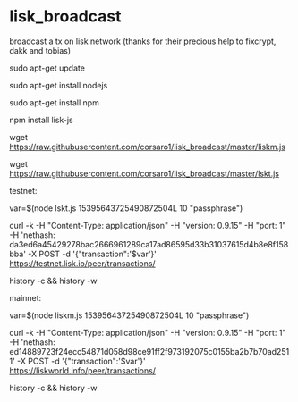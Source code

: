 # lisk_broadcast
broadcast a tx on lisk network
(thanks for their precious help to fixcrypt, dakk and tobias)


sudo apt-get update

sudo apt-get install nodejs

sudo apt-get install npm

npm install lisk-js

wget https://raw.githubusercontent.com/corsaro1/lisk_broadcast/master/liskm.js

wget https://raw.githubusercontent.com/corsaro1/lisk_broadcast/master/lskt.js



testnet:

var=$(node lskt.js 15395643725490872504L 10 "passphrase")

curl -k -H "Content-Type: application/json" -H "version: 0.9.15" -H "port: 1" -H 'nethash: da3ed6a45429278bac2666961289ca17ad86595d33b31037615d4b8e8f158bba' -X POST -d '{"transaction":'$var'}' https://testnet.lisk.io/peer/transactions/

history -c && history -w




mainnet:

var=$(node liskm.js 15395643725490872504L 10 "passphrase")

curl -k -H "Content-Type: application/json" -H "version: 0.9.15" -H "port: 1" -H 'nethash: ed14889723f24ecc54871d058d98ce91ff2f973192075c0155ba2b7b70ad2511' -X POST -d '{"transaction":'$var'}' https://liskworld.info/peer/transactions/

history -c && history -w




